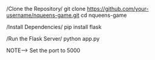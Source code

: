 /Clone the Repository/
git clone https://github.com/your-username/nqueens-game.git
cd nqueens-game

/Install Dependencies/
pip install flask

/Run the Flask Server/
python app.py

NOTE--> Set the port to 5000


